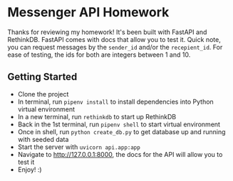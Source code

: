 # Messenger API Homework

Thanks for reviewing my homework! It's been built with FastAPI and RethinkDB. FastAPI comes with docs that allow you to test it. Quick note, you can request messages by the `sender_id` and/or the `recepient_id`. For ease of testing, the ids for both are integers between 1 and 10.

## Getting Started

- Clone the project
- In terminal, run `pipenv install` to install dependencies into Python virtual environment
- In a new terminal, run `rethinkdb` to start up RethinkDB
- Back in the 1st terminal, run `pipenv shell` to start virtual environment
- Once in shell, run `python create_db.py` to get database up and running with seeded data
- Start the server with `uvicorn api.app:app`
- Navigate to http://127.0.0.1:8000, the docs for the API will allow you to test it
- Enjoy! :)
